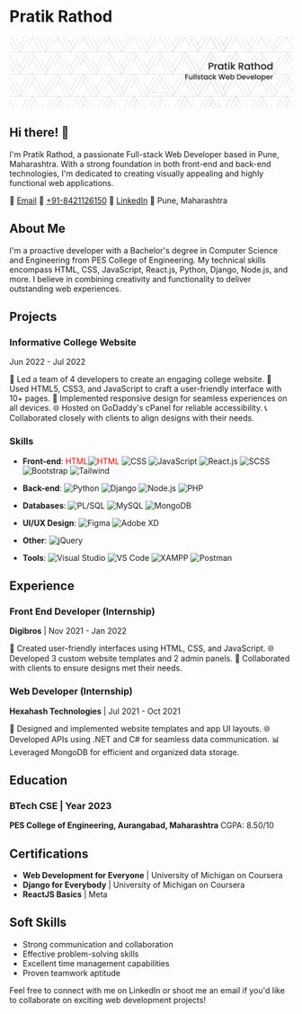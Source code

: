 # Pratik Rathod

![Profile Banner](https://github.com/PratikRathod712/PratikRathod712/blob/main/Linkdin%20bg.png)

## Hi there! 👋

I'm Pratik Rathod, a passionate Full-stack Web Developer based in Pune, Maharashtra. With a strong foundation in both front-end and back-end technologies, I'm dedicated to creating visually appealing and highly functional web applications.

📧 [Email](mailto:pratik712002rathod@gmail.com)
📱 [+91-8421126150](tel:+918421126150)
💼 [LinkedIn](https://www.linkedin.com/in/pratikrathoddev/)
📍 Pune, Maharashtra

## About Me

I'm a proactive developer with a Bachelor's degree in Computer Science and Engineering from PES College of Engineering. My technical skills encompass HTML, CSS, JavaScript, React.js, Python, Django, Node.js, and more. I believe in combining creativity and functionality to deliver outstanding web experiences.

## Projects

### Informative College Website
Jun 2022 - Jul 2022

🚀 Led a team of 4 developers to create an engaging college website.
🎨 Used HTML5, CSS3, and JavaScript to craft a user-friendly interface with 10+ pages.
📱 Implemented responsive design for seamless experiences on all devices.
🌐 Hosted on GoDaddy's cPanel for reliable accessibility.
📞 Collaborated closely with clients to align designs with their needs.

### Skills
- **Front-end**: 
  <span style="color:red">HTML![HTML](https://img.shields.io/badge/HTML-5E8DE3?style=for-the-badge&logo=html5&logoColor=white)</span>
  ![CSS](https://img.shields.io/badge/CSS-5E8DE3?style=for-the-badge&logo=css3&logoColor=white)
  ![JavaScript](https://img.shields.io/badge/JavaScript-5E8DE3?style=for-the-badge&logo=javascript&logoColor=white)
  ![React.js](https://img.shields.io/badge/React.js-5E8DE3?style=for-the-badge&logo=react&logoColor=white)
  ![SCSS](https://img.shields.io/badge/SCSS-5E8DE3?style=for-the-badge&logo=sass&logoColor=white)
  ![Bootstrap](https://img.shields.io/badge/Bootstrap-5E8DE3?style=for-the-badge&logo=bootstrap&logoColor=white)
  ![Tailwind](https://img.shields.io/badge/Tailwind-5E8DE3?style=for-the-badge&logo=tailwind-css&logoColor=white)
  
- **Back-end**: 
  ![Python](https://img.shields.io/badge/Python-5E8DE3?style=for-the-badge&logo=python&logoColor=white)
  ![Django](https://img.shields.io/badge/Django-5E8DE3?style=for-the-badge&logo=django&logoColor=white)
  ![Node.js](https://img.shields.io/badge/Node.js-5E8DE3?style=for-the-badge&logo=node.js&logoColor=white)
  ![PHP](https://img.shields.io/badge/PHP-5E8DE3?style=for-the-badge&logo=php&logoColor=white)
  
- **Databases**: 
  ![PL/SQL](https://img.shields.io/badge/PL%2FSQL-5E8DE3?style=for-the-badge&logo=oracle&logoColor=white)
  ![MySQL](https://img.shields.io/badge/MySQL-5E8DE3?style=for-the-badge&logo=mysql&logoColor=white)
  ![MongoDB](https://img.shields.io/badge/MongoDB-5E8DE3?style=for-the-badge&logo=mongodb&logoColor=white)
  
- **UI/UX Design**: 
  ![Figma](https://img.shields.io/badge/Figma-5E8DE3?style=for-the-badge&logo=figma&logoColor=white)
  ![Adobe XD](https://img.shields.io/badge/Adobe%20XD-5E8DE3?style=for-the-badge&logo=adobe-xd&logoColor=white)
  
- **Other**: 
  ![jQuery](https://img.shields.io/badge/jQuery-5E8DE3?style=for-the-badge&logo=jquery&logoColor=white)
  
- **Tools**: 
  ![Visual Studio](https://img.shields.io/badge/Visual%20Studio-5E8DE3?style=for-the-badge&logo=visual-studio&logoColor=white)
  ![VS Code](https://img.shields.io/badge/VS%20Code-5E8DE3?style=for-the-badge&logo=visual-studio-code&logoColor=white)
  ![XAMPP](https://img.shields.io/badge/XAMPP-5E8DE3?style=for-the-badge&logo=xampp&logoColor=white)
  ![Postman](https://img.shields.io/badge/Postman-5E8DE3?style=for-the-badge&logo=postman&logoColor=white)


## Experience

### Front End Developer (Internship)
**Digibros** | Nov 2021 - Jan 2022

🎉 Created user-friendly interfaces using HTML, CSS, and JavaScript.
🌐 Developed 3 custom website templates and 2 admin panels.
🤝 Collaborated with clients to ensure designs met their needs.

### Web Developer (Internship)
**Hexahash Technologies** | Jul 2021 - Oct 2021

🎨 Designed and implemented website templates and app UI layouts.
🌐 Developed APIs using .NET and C# for seamless data communication.
📊 Leveraged MongoDB for efficient and organized data storage.

## Education

### BTech CSE | Year 2023
**PES College of Engineering, Aurangabad, Maharashtra**
CGPA: 8.50/10

## Certifications

- **Web Development for Everyone** | University of Michigan on Coursera
- **Django for Everybody** | University of Michigan on Coursera
- **ReactJS Basics** | Meta

## Soft Skills

- Strong communication and collaboration
- Effective problem-solving skills
- Excellent time management capabilities
- Proven teamwork aptitude

Feel free to connect with me on LinkedIn or shoot me an email if you'd like to collaborate on exciting web development projects!
